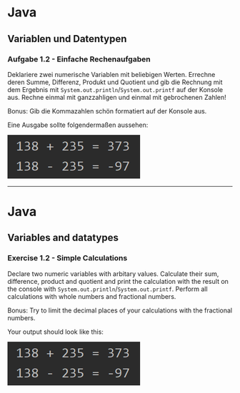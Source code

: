 # Java

## Variablen und Datentypen

### Aufgabe 1.2 - Einfache Rechenaufgaben

Deklariere zwei numerische Variablen mit beliebigen Werten. Errechne deren Summe, Differenz, Produkt und Quotient und gib die Rechnung mit dem Ergebnis mit `System.out.println`/`System.out.printf` auf der Konsole aus. 
Rechne einmal mit ganzzahligen und einmal mit gebrochenen Zahlen! 

Bonus: Gib die Kommazahlen schön formatiert auf der Konsole aus. 

Eine Ausgabe sollte folgendermaßen aussehen: 

![Beispiel Ausgabe](simple-calculations.PNG)


----------------------------------------------------------------------------

# Java

## Variables and datatypes

### Exercise 1.2 - Simple Calculations

Declare two numeric variables with arbitary values. Calculate their sum, difference, product and quotient and print the calculation with the result on the console with `System.out.println`/`System.out.printf`. 
Perform all calculations with whole numbers and fractional numbers.

Bonus: Try to limit the decimal places of your calculations with the fractional numbers. 

Your output should look like this:

![example output](simple-calculations.PNG)

